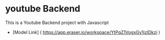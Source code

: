 # youtube Backend

This is a Youtube Backend project with Javascript
- [Model Link] ( https://app.eraser.io/workspace/YtPqZ1VogxGy1jzIDkzj )